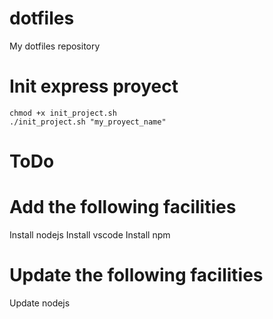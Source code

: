 # dotfiles
My dotfiles repository

# Init express proyect

```
chmod +x init_project.sh
./init_project.sh "my_proyect_name"
```

# ToDo

# Add the following facilities
Install nodejs
Install vscode
Install npm

# Update the following facilities
Update nodejs